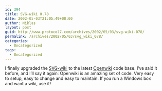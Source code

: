 ```yaml
---
id: 394
title: SVG-wiki 0.78
date: 2002-05-03T21:05:49+00:00
author: Niklas
layout: post
guid: http://www.protocol7.com/archives/2002/05/03/svg-wiki-078/
permalink: /archives/2002/05/03/svg_wiki_078/
categories:
  - Uncategorized
tags:
  - Uncategorized
---
```

<div class='microid-3c14492caed9d7afeac556bc9e8b5a59f061f6a6'>
  <p>
    I finally upgraded the <a href="svg-wiki">SVG-wiki</a> to the latest <a href="http://www.openwiki.com">Openwiki</a> code base. I&#8217;ve said it before, and I&#8217;ll say it again: Openwiki is an amazing set of code. Very easy to setup, easy to change and easy to maintain. If you run a Windows box and want a wiki, use it!
  </p>
</div>